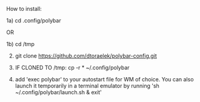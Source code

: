 How to install:

1a) cd .config/polybar

OR

1b) cd /tmp

2) git clone https://github.com/dtoraelek/polybar-config.git

3) IF CLONED TO /tmp: cp -r * ~/.config/polybar

4) add 'exec polybar' to your autostart file for WM of choice. You can also launch it temporarily in a terminal emulator by running 'sh ~/.config/polybar/launch.sh & exit'
